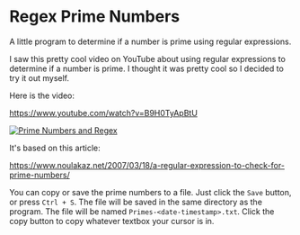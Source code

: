 # Regex Prime Numbers

A little program to determine if a number is prime using regular expressions.

I saw this pretty cool video on YouTube about using regular expressions to determine if a number is prime. I thought it was pretty cool so I decided to try it out myself. 

Here is the video:

https://www.youtube.com/watch?v=B9H0TyApBtU

[![Prime Numbers and Regex](http://img.youtube.com/vi/B9H0TyApBtU/0.jpg)](http://www.youtube.com/watch?v=B9H0TyApBtU)

It's based on this article:

https://www.noulakaz.net/2007/03/18/a-regular-expression-to-check-for-prime-numbers/

You can copy or save the prime numbers to a file. Just click the `Save` button, or press `Ctrl + S`. The file will be saved in the same directory as the program. The file will be named `Primes-<date-timestamp>.txt`. Click the copy button to copy whatever textbox your cursor is in. 

